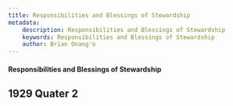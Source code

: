 ```yaml
---
title: Responsibilities and Blessings of Stewardship
metadata:
    description: Responsibilities and Blessings of Stewardship
    keywords: Responsibilities and Blessings of Stewardship
    author: Brian Onang'o
---
```


#### Responsibilities and Blessings of Stewardship

## 1929 Quater 2
